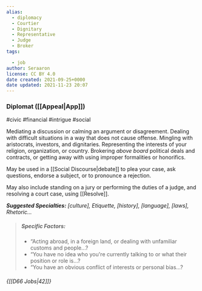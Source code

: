 ```yaml
---
alias:
  - diplomacy
  - Courtier
  - Dignitary
  - Representative
  - Judge
  - Broker
tags:

  - job
author: Seraaron
license: CC BY 4.0
date created: 2021-09-25+0000
date updated: 2021-11-23 20:07
---
```


### Diplomat ([[Appeal|App]])

#civic #financial #intrigue #social

Mediating a discussion or calming an argument or disagreement. Dealing with difficult situations in a way that does not cause offense. Mingling with aristocrats, investors, and dignitaries. Representing the interests of your religion, organization, or country. Brokering _above board_ political deals and contracts, or getting away with using improper formalities or honorifics. 

May be used in a [[Social Discourse|debate]] to plea your case, ask questions, endorse a subject, or to pronounce a rejection.

May also include standing on a jury or performing the duties of a judge, and resolving a court case, using [[Resolve]].

_**Suggested Specialties:** [culture], Etiquette, [history], [language], [laws], Rhetoric..._

> ##### Specific Factors:
>
> - “Acting abroad, in a foreign land, or dealing with unfamiliar customs and people...?
> - “You have no idea who you're currently talking to or what their position or role is...?
> - “You have an obvious conflict of interests or personal bias...?

###### {[[D66 Jobs|42]]}
